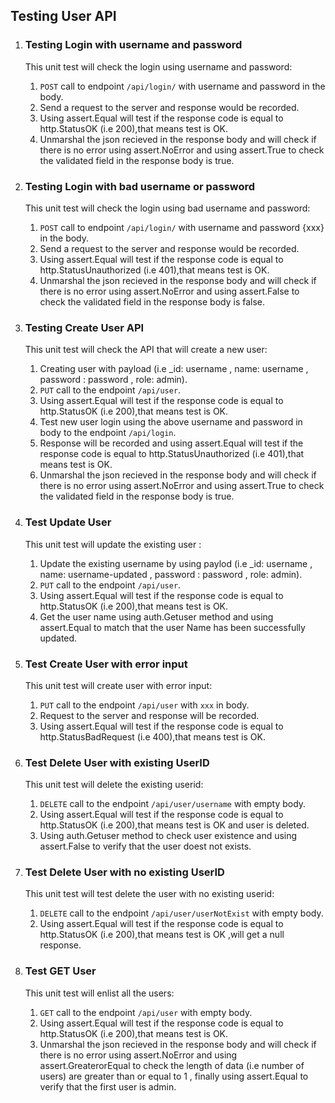 ## Testing  User API
1. ### Testing Login with username and password
   This unit test will check the login using username and password:
   1. `POST` call to endpoint `/api/login/` with username and password in the body.
   2. Send a request to the server and response would be recorded.
   3. Using assert.Equal will test if the response code is equal to http.StatusOK (i.e 200),that means test is OK. 
   4. Unmarshal the json recieved in the response body and will check if there is no error using assert.NoError and using assert.True to check the validated field in the response body is true.

2. ### Testing Login with bad username or password
   This unit test will check the login using bad username and password:
   1. `POST` call to endpoint `/api/login/` with username and password {xxx} in the body.
   2.  Send a request to the server and response would be recorded.
   3. Using assert.Equal will test if the response code is equal to http.StatusUnauthorized (i.e 401),that means test is OK.
   4. Unmarshal the json recieved in the response body and will check if there is no error using assert.NoError and using assert.False to check the validated field in the response body is false.

3. ### Testing Create User API
   This unit test will check the API that will create a new user:
   1. Creating user with payload (i.e _id: username , name: username , password : password , role: admin).
   2. `PUT` call to the endpoint `/api/user`.
   3. Using assert.Equal will test if the response code is equal to http.StatusOK (i.e 200),that means test is OK. 
   4. Test new user login using the above username and password in body to the endpoint `/api/login`.
   5. Response will be recorded and using assert.Equal will test if the response code is equal to http.StatusUnauthorized (i.e 401),that means test is OK.
   6. Unmarshal the json recieved in the response body and will check if there is no error using assert.NoError and using assert.True to check the validated field in the response body is true.

4. ### Test Update User
   This unit test will update the existing user : 
   1. Update the existing username by using paylod (i.e _id: username , name: username-updated , password : password , role: admin).
   2. `PUT` call to the endpoint `/api/user`.
   3.  Using assert.Equal will test if the response code is equal to http.StatusOK (i.e 200),that means test is OK.
   4. Get the user name using auth.Getuser method and using assert.Equal to match that the user Name has been successfully updated.

5. ### Test Create User with error input
   This unit test will create user with error input: 
   1. `PUT` call to the endpoint `/api/user` with `xxx` in body.
   2. Request to the server and response will be recorded.
   3. Using assert.Equal will test if the response code is equal to http.StatusBadRequest (i.e 400),that means test is OK.

6. ### Test Delete User with existing UserID
   This unit test will delete the existing userid:
   1. `DELETE` call to the endpoint `/api/user/username` with empty body.
   2. Using assert.Equal will test if the response code is equal to http.StatusOK (i.e 200),that means test is OK and user is deleted.
   3. Using auth.Getuser method to check user existence and using assert.False to verify that the user doest not exists.
   
7. ### Test Delete User with no existing UserID
    This unit test will test delete the user with no existing userid:
    1. `DELETE` call to the endpoint `/api/user/userNotExist` with empty body.
    2. Using assert.Equal will test if the response code is equal to http.StatusOK (i.e 200),that means test is OK ,will get a null response.

8. ### Test GET User 
    This unit test will enlist all the users:
    1. `GET` call to the endpoint `/api/user` with empty body.
    2. Using assert.Equal will test if the response code is equal to http.StatusOK (i.e 200),that means test is OK.
    3. Unmarshal the json recieved in the response body and will check if there is no error using assert.NoError and using assert.GreaterorEqual to check the length of data (i.e number of users) are greater than or equal to 1 , finally using assert.Equal to verify that the first user is admin.